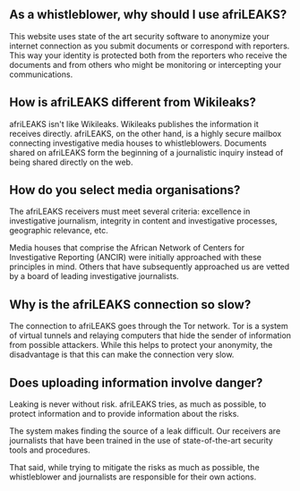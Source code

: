 
## As a whistleblower, why should I use afriLEAKS?

This website uses state of the art security software to anonymize your internet connection as you submit documents or correspond with reporters. This way your identity is protected both from the reporters who receive the documents and from others who might be monitoring or intercepting your communications.

## How is afriLEAKS different from Wikileaks?

afriLEAKS isn't like Wikileaks. Wikileaks publishes the information it receives directly. afriLEAKS, on the other hand, is a highly secure mailbox connecting investigative media houses to whistleblowers. Documents shared on afriLEAKS form the beginning of a journalistic inquiry instead of being shared directly on the web.

## How do you select media organisations?

The afriLEAKS receivers must meet several criteria: excellence in investigative journalism, integrity in content and investigative processes, geographic relevance, etc.

Media houses that comprise the African Network of Centers for Investigative Reporting (ANCIR) were initially approached with these principles in mind. Others that have subsequently approached us are vetted by a board of leading investigative journalists.

## Why is the afriLEAKS connection so slow?

The connection to afriLEAKS goes through the Tor network. Tor is a system of virtual tunnels and relaying computers that hide the sender of information from possible attackers. While this helps to protect your anonymity, the disadvantage is that this can make the connection very slow.

## Does uploading information involve danger?

Leaking is never without risk. afriLEAKS tries, as much as possible, to protect information and to provide information about the risks.

The system makes finding the source of a leak difficult. Our receivers are journalists that have been trained in the use of state-of-the-art security tools and procedures.

That said, while trying to mitigate the risks as much as possible, the whistleblower and journalists are responsible for their own actions.
